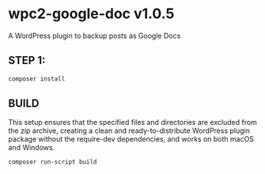 # wpc2-google-doc v1.0.5

A WordPress plugin to backup posts as Google Docs

## STEP 1:

```bash
composer install
```

## BUILD

This setup ensures that the specified files and directories are excluded from the zip archive, creating a clean and ready-to-distribute WordPress plugin package without the require-dev dependencies, and works on both macOS and Windows.

```bash
composer run-script build
```
